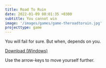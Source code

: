 ```yaml
---
title: Road To Ruin
date: 2022-01-09 08:01:35 +0300
subtitle: You cannot win
image: '/images/games/game-theroadtoruin.jpg'
projecttype: game
---
```


You will fail for sure. But when, depends on you.

[Download (Windows)](/downloads/TheRoadToRuin.zip)

Use the arrow-keys to move yourself further.

